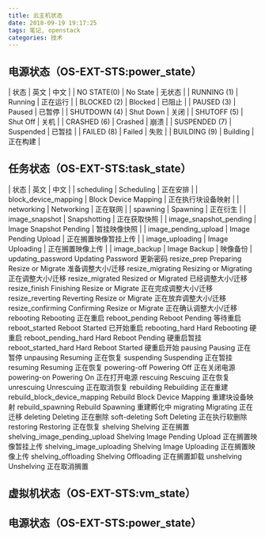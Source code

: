 ```yaml
---
title: 云主机状态
date: 2018-09-19 19:17:25
tags: 笔记, openstack
categories: 技术
---
```

## 电源状态（OS-EXT-STS:power_state）


| 状态 | 英文 | 中文 |
| NO STATE(0) | No State | 无状态 |
| RUNNING (1) | Running | 正在运行 |
| BLOCKED (2)	| Blocked	| 已阻止 |
| PAUSED (3) | Paused | 已暂停 |
| SHUTDOWN (4) | Shut Down | 关闭 |
| SHUTOFF (5) | Shut Off | 关机 |
| CRASHED (6) | Crashed | 崩溃 |
| SUSPENDED (7)	| Suspended | 已暂挂 |
| FAILED (8) | Failed | 失败 |
| BUILDING (9) | Building |	正在构建 |

## 任务状态（OS-EXT-STS:task_state）
| 状态 | 英文 | 中文 |
| scheduling | Scheduling | 正在安排 |
| block_device_mapping	| Block Device Mapping | 正在执行块设备映射 |
| networking | Networking | 正在联网 |
| spawning | Spawning | 正在衍生 |
| image_snapshot | Snapshotting | 正在获取快照 |
| image_snapshot_pending | Image Snapshot Pending | 暂挂映像快照 |
| image_pending_upload | Image Pending Upload | 正在搁置映像暂挂上传 |
| image_uploading | Image Uploading | 正在搁置映像上传 |
| image_backup | Image Backup | 映像备份 |
updating_password	Updating Password	更新密码
resize_prep	Preparing Resize or Migrate	准备调整大小/迁移
resize_migrating	Resizing or Migrating	正在调整大小/迁移
resize_migrated	Resized or Migrated	已经调整大小/迁移
resize_finish	Finishing Resize or Migrate	正在完成调整大小/迁移
resize_reverting	Reverting Resize or Migrate	正在放弃调整大小/迁移
resize_confirming	Confirming Resize or Migrate	正在确认调整大小/迁移
rebooting	Rebooting	正在重启
reboot_pending	Reboot Pending	等待重启
reboot_started	Reboot Started	已开始重启
rebooting_hard	Hard Rebooting	硬重启
reboot_pending_hard	Hard Reboot Pending	硬重启暂挂
reboot_started_hard	Hard Reboot Started	硬重启开始
pausing	Pausing	正在暂停
unpausing	Resuming	正在恢复
suspending	Suspending	正在暂挂
resuming	Resuming	正在恢复
powering-off	Powering Off	正在关闭电源
powering-on	Powering On	正在打开电源
rescuing	Rescuing	正在恢复
unrescuing	Unrescuing	正在取消恢复
rebuilding	Rebuilding	正在重建
rebuild_block_device_mapping	Rebuild Block Device Mapping	重建块设备映射
rebuild_spawning	Rebuild Spawning	重建孵化中
migrating	Migrating	正在迁移
deleting	Deleting	正在删除
soft-deleting	Soft Deleting	正在执行软删除
restoring	Restoring	正在恢复
shelving	Shelving	正在搁置
shelving_image_pending_upload	Shelving Image Pending Upload	正在搁置映像暂挂上传
shelving_image_uploading	Shelving Image Uploading	正在搁置映像上传
shelving_offloading	Shelving Offloading	正在搁置卸载
unshelving	Unshelving	正在取消搁置


## 虚拟机状态（OS-EXT-STS:vm_state）


## 电源状态（OS-EXT-STS:power_state）